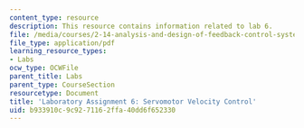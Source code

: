```yaml
---
content_type: resource
description: This resource contains information related to lab 6.
file: /media/courses/2-14-analysis-and-design-of-feedback-control-systems-spring-2014/b933910c9c9271162ffa40dd6f652330_MIT2_14S14_Lab_6.pdf
file_type: application/pdf
learning_resource_types:
- Labs
ocw_type: OCWFile
parent_title: Labs
parent_type: CourseSection
resourcetype: Document
title: 'Laboratory Assignment 6: Servomotor Velocity Control'
uid: b933910c-9c92-7116-2ffa-40dd6f652330
---
```

